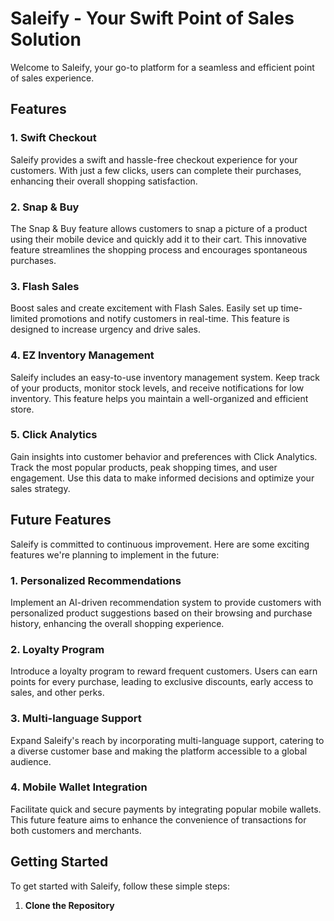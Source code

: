 # Saleify - Your Swift Point of Sales Solution

Welcome to Saleify, your go-to platform for a seamless and efficient point of sales experience.

## Features

### 1. Swift Checkout
Saleify provides a swift and hassle-free checkout experience for your customers. With just a few clicks, users can complete their purchases, enhancing their overall shopping satisfaction.

### 2. Snap & Buy
The Snap & Buy feature allows customers to snap a picture of a product using their mobile device and quickly add it to their cart. This innovative feature streamlines the shopping process and encourages spontaneous purchases.

### 3. Flash Sales
Boost sales and create excitement with Flash Sales. Easily set up time-limited promotions and notify customers in real-time. This feature is designed to increase urgency and drive sales.

### 4. EZ Inventory Management
Saleify includes an easy-to-use inventory management system. Keep track of your products, monitor stock levels, and receive notifications for low inventory. This feature helps you maintain a well-organized and efficient store.

### 5. Click Analytics
Gain insights into customer behavior and preferences with Click Analytics. Track the most popular products, peak shopping times, and user engagement. Use this data to make informed decisions and optimize your sales strategy.

## Future Features

Saleify is committed to continuous improvement. Here are some exciting features we're planning to implement in the future:

### 1. Personalized Recommendations
Implement an AI-driven recommendation system to provide customers with personalized product suggestions based on their browsing and purchase history, enhancing the overall shopping experience.

### 2. Loyalty Program
Introduce a loyalty program to reward frequent customers. Users can earn points for every purchase, leading to exclusive discounts, early access to sales, and other perks.

### 3. Multi-language Support
Expand Saleify's reach by incorporating multi-language support, catering to a diverse customer base and making the platform accessible to a global audience.

### 4. Mobile Wallet Integration
Facilitate quick and secure payments by integrating popular mobile wallets. This future feature aims to enhance the convenience of transactions for both customers and merchants.

## Getting Started

To get started with Saleify, follow these simple steps:

1. **Clone the Repository**
